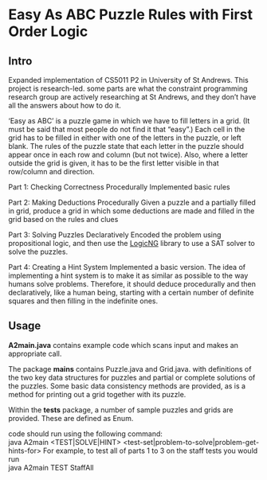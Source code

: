 # Easy As ABC Puzzle Rules with First Order Logic
## Intro
 Expanded implementation of CS5011 P2 in University of St Andrews. This project is research-led. some parts are what the constraint programming research group are actively researching at St Andrews, and they don’t have all the answers about how to do it.

 ‘Easy as ABC’ is a puzzle game in which we have to fill letters in a grid. (It must be said that most people do not find it that “easy”.) Each cell in the grid has to be filled in either with one of the letters in the puzzle, or left blank. The rules of the puzzle state that each letter in the puzzle should appear once in each row and column (but not twice). Also, where a letter outside the grid is given, it has to be the first letter visible in that row/column and direction.

 
 Part 1: Checking Correctness Procedurally
 Implemented basic rules

 Part 2: Making Deductions Procedurally
 Given a puzzle and a partially filled in grid, produce a grid in which some deductions are made and filled in the grid based on the rules and clues

 Part 3: Solving Puzzles Declaratively
 Encoded the problem using propositional logic, and then use the [LogicNG](https://github.com/logic-ng/LogicNG) library to use a SAT solver to solve the puzzles.

 Part 4: Creating a Hint System
 Implemented a basic version. The idea of implementing a hint system is to make it as similar as possible to the way humans solve problems. Therefore, it should deduce procedurally and then declaratively, like a human being, starting with a certain number of definite squares and then filling in the indefinite ones.


 ## Usage
 **A2main.java** contains example code which scans input and makes an appropriate call.

 The package **mains** contains Puzzle.java and Grid.java. with definitions of the two key data structures for puzzles and partial or complete solutions of the puzzles. Some basic data consistency methods are provided, as is a method for printing out a grid together with its puzzle.

 Within the **tests** package, a number of sample puzzles and grids are provided. These are defined as Enum.

code should run using the following command:<br>
java A2main <TEST|SOLVE|HINT> <test-set|problem-to-solve|problem-get-hints-for>
For example, to test all of parts 1 to 3 on the staff tests you would run<br>
java A2main TEST StaffAll